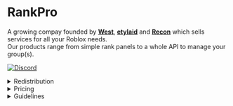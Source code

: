 # RankPro
A growing compay founded by [__West__](https://www.roblox.com/users/2505492023/profile "Discord: @just_westtt
Roblox: @UhWesttt"), [__etylaid__](https://www.roblox.com/users/2611386200/profile "Discord: @etylaid
Roblox: @etylaid") and [__Recon__](https://www.roblox.com/users/989192099/profile "Discord: @recon_dev
Roblox: @Recon_boy") which sells services for all your Roblox needs.\
Our products range from simple rank panels to a whole API to manage your group(s).

[![Discord](https://img.shields.io/discord/1114044858382958662?style=for-the-badge&logo=discord&label=Join)](https://discord.gg/QQUNEndsC5)

<details>
  <summary>Redistribution</summary>
    <b>Redistribution is prohibited unless with explicit permission, proper credits given to the RankPro team and no modified code</b><br>
</details>

<details>
  <summary>Pricing</summary>
    <h3><b>The only accepted payment method is Robux</b></h3> More information can be found in the <a href="https://discord.gg/QQUNEndsC5">official Discord server</a></b><br>
    <b>Prices are always subject to change</b>
</details>

<details>
  <summary>Guidelines</summary>
    <h3><b>By using RankPro you agree</h3>
to not share your license key<br>
to not redistribute without explicit permission<br>
to not abuse the API<br>
to not use the services to promote scams/harmful activities<br>
that administrators have the right to invalidate/revoke your license key if necessary<br>
<br>
Terms are subject to change. You will be notified in the Discord<br>
Failure to comply will result in a blacklist and license removal</b>
</details>

